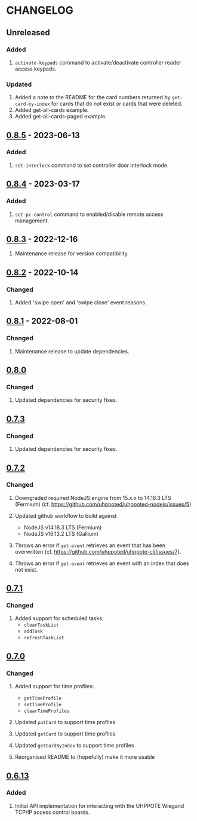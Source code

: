 # CHANGELOG

## Unreleased

### Added
1. `activate-keypads` command to activate/deactivate controller reader access keypads.

### Updated
1. Added a note to the README for the card numbers returned by `get-card-by-index` for 
   cards that do not exist or cards that were deleted.
2. Added get-all-cards example.
3. Added get-all-cards-paged example.


## [0.8.5](https://github.com/uhppoted/uhppoted-nodejs/releases/tag/v0.8.5) - 2023-06-13

### Added
1. `set-interlock` command to set controller door interlock mode.


## [0.8.4](https://github.com/uhppoted/uhppoted-nodejs/releases/tag/v0.8.4) - 2023-03-17

### Added
1. `set-pc-control` command to enabled/disable remote access management.


## [0.8.3](https://github.com/uhppoted/uhppoted-nodejs/releases/tag/v0.8.3) - 2022-12-16

1. Maintenance release for version compatibility.


## [0.8.2](https://github.com/uhppoted/uhppoted-nodejs/releases/tag/v0.8.2) - 2022-10-14

### Changed
1. Added 'swipe open' and 'swipe close' event reasons.


## [0.8.1](https://github.com/uhppoted/uhppoted-nodejs/releases/tag/v0.8.1) - 2022-08-01

### Changed
1. Maintenance release to update dependencies.


## [0.8.0](https://github.com/uhppoted/uhppoted-nodejs/releases/tag/v0.8.0)

### Changed
1. Updated dependencies for security fixes.


## [0.7.3](https://github.com/uhppoted/uhppoted-nodejs/releases/tag/v0.7.3)

### Changed
1. Updated dependencies for security fixes.


## [0.7.2](https://github.com/uhppoted/uhppoted-nodejs/releases/tag/v0.7.2)

### Changed
1. Downgraded required NodeJS engine from 15.x.x to 14.18.3 LTS (Fermium)
   (cf. https://github.com/uhppoted/uhppoted-nodejs/issues/5)

2. Updated github workflow to build against
   - NodeJS v14.18.3 LTS (Fermium)
   - NodeJS v16.13.2 LTS (Gallium)

3. Throws an error if `get-event` retrieves an event that has been overwritten
   (cf. https://github.com/uhppoted/uhppote-cli/issues/7).

4. Throws an error if `get-event` retrieves an event with an index that does not
   exist.


## [0.7.1](https://github.com/uhppoted/uhppoted-nodejs/releases/tag/v0.7.1)

### Changed
1. Added support for scheduled tasks:
   - `clearTaskList`
   - `addTask`
   - `refreshTaskList`


## [0.7.0](https://github.com/uhppoted/uhppoted-nodejs/releases/tag/v0.7.0) 

### Changed
1. Added support for time profiles:
   - `getTimeProfile`
   - `setTimeProfile`
   - `clearTimeProfiles`

2. Updated `putCard` to support time profiles
3. Updated `getCard` to support time profiles
4. Updated `getCardByIndex` to support time profiles
5. Reorganised README to (hopefully) make it more usable


## [0.6.13](https://github.com/uhppoted/uhppoted-nodejs/releases/tag/v0.6.13) 

### Added
1. Initial API implementation for interacting with the UHPPOTE Wiegand TCP/IP access control boards.



